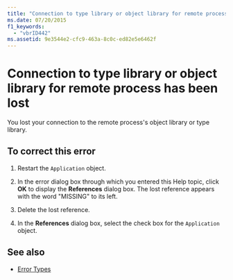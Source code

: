 ```yaml
---
title: "Connection to type library or object library for remote process has been lost"
ms.date: 07/20/2015
f1_keywords: 
  - "vbrID442"
ms.assetid: 9e3544e2-cfc9-463a-8c0c-ed82e5e6462f
---
```

# Connection to type library or object library for remote process has been lost
You lost your connection to the remote process's object library or type library.  
  
## To correct this error  
  
1. Restart the `Application` object.  
  
2. In the error dialog box through which you entered this Help topic, click **OK** to display the **References** dialog box. The lost reference appears with the word "MISSING" to its left.  
  
3. Delete the lost reference.  
  
4. In the **References** dialog box, select the check box for the `Application` object.  
  
## See also

- [Error Types](../programming-guide/language-features/error-types.md)
